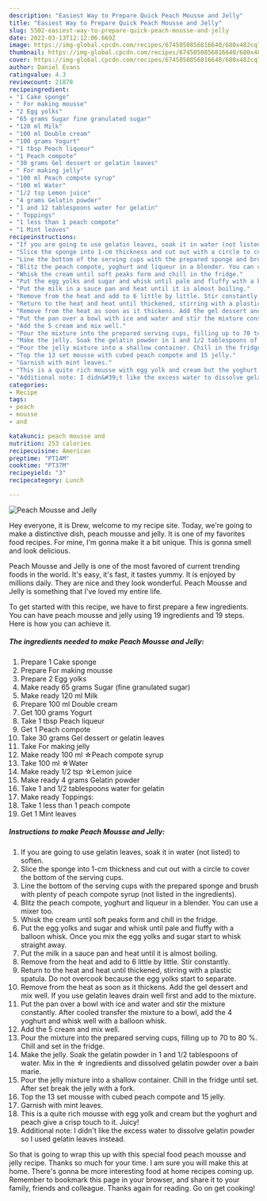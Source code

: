 ```yaml
---
description: "Easiest Way to Prepare Quick Peach Mousse and Jelly"
title: "Easiest Way to Prepare Quick Peach Mousse and Jelly"
slug: 5502-easiest-way-to-prepare-quick-peach-mousse-and-jelly
date: 2022-03-13T12:12:06.669Z
image: https://img-global.cpcdn.com/recipes/6745050856816640/680x482cq70/peach-mousse-and-jelly-recipe-main-photo.jpg
thumbnail: https://img-global.cpcdn.com/recipes/6745050856816640/680x482cq70/peach-mousse-and-jelly-recipe-main-photo.jpg
cover: https://img-global.cpcdn.com/recipes/6745050856816640/680x482cq70/peach-mousse-and-jelly-recipe-main-photo.jpg
author: Daniel Evans
ratingvalue: 4.3
reviewcount: 21878
recipeingredient:
- "1 Cake sponge"
- " For making mousse"
- "2 Egg yolks"
- "65 grams Sugar fine granulated sugar"
- "120 ml Milk"
- "100 ml Double cream"
- "100 grams Yogurt"
- "1 tbsp Peach liqueur"
- "1 Peach compote"
- "30 grams Gel dessert or gelatin leaves"
- " For making jelly"
- "100 ml Peach compote syrup"
- "100 ml Water"
- "1/2 tsp Lemon juice"
- "4 grams Gelatin powder"
- "1 and 12 tablespoons water for gelatin"
- " Toppings"
- "1 less than 1 peach compote"
- "1 Mint leaves"
recipeinstructions:
- "If you are going to use gelatin leaves, soak it in water (not listed) to soften."
- "Slice the sponge into 1-cm thickness and cut out with a circle to cover the bottom of the serving cups."
- "Line the bottom of the serving cups with the prepared sponge and brush with plenty of peach compote syrup (not listed in the ingredients)."
- "Blitz the peach compote, yoghurt and liqueur in a blender. You can use a mixer too."
- "Whisk the cream until soft peaks form and chill in the fridge."
- "Put the egg yolks and sugar and whisk until pale and fluffy with a balloon whisk. Once you mix the egg yolks and sugar start to whisk straight away."
- "Put the milk in a sauce pan and heat until it is almost boiling."
- "Remove from the heat and add to 6 little by little. Stir constantly."
- "Return to the heat and heat until thickened, stirring with a plastic spatula. Do not overcook because the egg yolks start to separate."
- "Remove from the heat as soon as it thickens. Add the gel dessert and mix well. If you use gelatin leaves drain well first and add to the mixture."
- "Put the pan over a bowl with ice and water and stir the mixture constantly. After cooled transfer the mixture to a bowl, add the 4 yoghurt and whisk well with a balloon whisk."
- "Add the 5 cream and mix well."
- "Pour the mixture into the prepared serving cups, filling up to 70 to 80 %. Chill and set in the fridge."
- "Make the jelly. Soak the gelatin powder in 1 and 1/2 tablespoons of water. Mix in the ☆ ingredients and dissolved gelatin powder over a bain marie."
- "Pour the jelly mixture into a shallow container. Chill in the fridge until set. After set break the jelly with a fork."
- "Top the 13 set mousse with cubed peach compote and 15 jelly."
- "Garnish with mint leaves."
- "This is a quite rich mousse with egg yolk and cream but the yoghurt and peach give a crisp touch to it. Juicy!"
- "Additional note: I didn&#39;t like the excess water to dissolve gelatin powder so I used gelatin leaves instead."
categories:
- Recipe
tags:
- peach
- mousse
- and

katakunci: peach mousse and 
nutrition: 253 calories
recipecuisine: American
preptime: "PT14M"
cooktime: "PT37M"
recipeyield: "3"
recipecategory: Lunch

---
```



![Peach Mousse and Jelly](https://img-global.cpcdn.com/recipes/6745050856816640/680x482cq70/peach-mousse-and-jelly-recipe-main-photo.jpg)

Hey everyone, it is Drew, welcome to my recipe site. Today, we're going to make a distinctive dish, peach mousse and jelly. It is one of my favorites food recipes. For mine, I'm gonna make it a bit unique. This is gonna smell and look delicious.

Peach Mousse and Jelly is one of the most favored of current trending foods in the world. It's easy, it's fast, it tastes yummy. It is enjoyed by millions daily. They are nice and they look wonderful. Peach Mousse and Jelly is something that I've loved my entire life.




To get started with this recipe, we have to first prepare a few ingredients. You can have peach mousse and jelly using 19 ingredients and 19 steps. Here is how you can achieve it.

<!--inarticleads1-->

##### The ingredients needed to make Peach Mousse and Jelly:

1. Prepare 1 Cake sponge
1. Prepare  For making mousse
1. Prepare 2 Egg yolks
1. Make ready 65 grams Sugar (fine granulated sugar)
1. Make ready 120 ml Milk
1. Prepare 100 ml Double cream
1. Get 100 grams Yogurt
1. Take 1 tbsp Peach liqueur
1. Get 1 Peach compote
1. Take 30 grams Gel dessert or gelatin leaves
1. Take  For making jelly
1. Make ready 100 ml ☆Peach compote syrup
1. Take 100 ml ☆Water
1. Make ready 1/2 tsp ☆Lemon juice
1. Make ready 4 grams Gelatin powder
1. Take 1 and 1/2 tablespoons water for gelatin
1. Make ready  Toppings:
1. Take 1 less than 1 peach compote
1. Get 1 Mint leaves




<!--inarticleads2-->

##### Instructions to make Peach Mousse and Jelly:

1. If you are going to use gelatin leaves, soak it in water (not listed) to soften.
1. Slice the sponge into 1-cm thickness and cut out with a circle to cover the bottom of the serving cups.
1. Line the bottom of the serving cups with the prepared sponge and brush with plenty of peach compote syrup (not listed in the ingredients).
1. Blitz the peach compote, yoghurt and liqueur in a blender. You can use a mixer too.
1. Whisk the cream until soft peaks form and chill in the fridge.
1. Put the egg yolks and sugar and whisk until pale and fluffy with a balloon whisk. Once you mix the egg yolks and sugar start to whisk straight away.
1. Put the milk in a sauce pan and heat until it is almost boiling.
1. Remove from the heat and add to 6 little by little. Stir constantly.
1. Return to the heat and heat until thickened, stirring with a plastic spatula. Do not overcook because the egg yolks start to separate.
1. Remove from the heat as soon as it thickens. Add the gel dessert and mix well. If you use gelatin leaves drain well first and add to the mixture.
1. Put the pan over a bowl with ice and water and stir the mixture constantly. After cooled transfer the mixture to a bowl, add the 4 yoghurt and whisk well with a balloon whisk.
1. Add the 5 cream and mix well.
1. Pour the mixture into the prepared serving cups, filling up to 70 to 80 %. Chill and set in the fridge.
1. Make the jelly. Soak the gelatin powder in 1 and 1/2 tablespoons of water. Mix in the ☆ ingredients and dissolved gelatin powder over a bain marie.
1. Pour the jelly mixture into a shallow container. Chill in the fridge until set. After set break the jelly with a fork.
1. Top the 13 set mousse with cubed peach compote and 15 jelly.
1. Garnish with mint leaves.
1. This is a quite rich mousse with egg yolk and cream but the yoghurt and peach give a crisp touch to it. Juicy!
1. Additional note: I didn&#39;t like the excess water to dissolve gelatin powder so I used gelatin leaves instead.




So that is going to wrap this up with this special food peach mousse and jelly recipe. Thanks so much for your time. I am sure you will make this at home. There's gonna be more interesting food at home recipes coming up. Remember to bookmark this page in your browser, and share it to your family, friends and colleague. Thanks again for reading. Go on get cooking!
